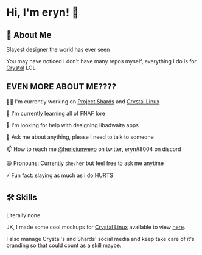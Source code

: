
# Hi, I'm eryn! 👋


## 🚀 About Me
Slayest designer the world has ever seen

You may have noticed I don't have many repos myself, everything I do is for [Crystal](https://getcryst.al) LOL


## EVEN MORE ABOUT ME????
👩‍💻 I'm currently working on [Project Shards](https://github.com/github-shards) and [Crystal Linux](https://getcryst.al)

🧠 I'm currently learning all of FNAF lore

🤔 I'm looking for help with designing libadwaita apps

💬 Ask me about anything, please I need to talk to someone

📫 How to reach me [@hericiumvevo](https://twitter.com/hericiumVEVO) on twitter, eryn#8004 on discord

😄 Pronouns: Currently `she/her` but feel free to ask me anytime

⚡️ Fun fact: slaying as much as i do HURTS


## 🛠 Skills
Literally none

JK, I made some cool mockups for [Crystal Linux](https://getcryst.al) available to view [here](https://github.com/crystal-linux/demos-mockups).

I also manage Crystal's and Shards' social media and keep take care of it's branding so that could count as a skill maybe. 
